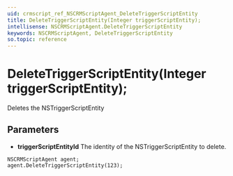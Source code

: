 ```yaml
---
uid: crmscript_ref_NSCRMScriptAgent_DeleteTriggerScriptEntity
title: DeleteTriggerScriptEntity(Integer triggerScriptEntity);
intellisense: NSCRMScriptAgent.DeleteTriggerScriptEntity
keywords: NSCRMScriptAgent, DeleteTriggerScriptEntity
so.topic: reference
---
```


# DeleteTriggerScriptEntity(Integer triggerScriptEntity);

Deletes the NSTriggerScriptEntity
  
## Parameters

* **triggerScriptEntityId** The identity of the NSTriggerScriptEntity to delete.

```crmscript
NSCRMScriptAgent agent;
agent.DeleteTriggerScriptEntity(123);
```

